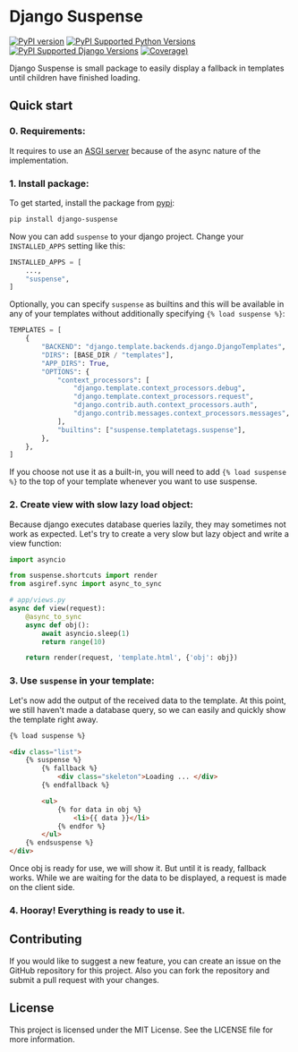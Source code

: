 # Django Suspense
[![PyPI version](https://img.shields.io/pypi/v/django-suspense)](https://pypi.python.org/pypi/django-suspense/)
[![PyPI Supported Python Versions](https://img.shields.io/pypi/pyversions/django-suspense.svg)](https://pypi.python.org/pypi/django-suspense/)
[![PyPI Supported Django Versions](https://img.shields.io/pypi/djversions/django-suspense.svg)](https://pypi.python.org/pypi/django-suspense/)
[![Coverage)](https://codecov.io/github/paqstd-dev/django-suspense/graph/badge.svg)](https://app.codecov.io/github/paqstd-dev/django-suspense)

Django Suspense is small package to easily display a fallback in templates until children have finished loading.


## Quick start

### 0. Requirements:
It requires to use an [ASGI server](https://docs.djangoproject.com/en/dev/howto/deployment/asgi/#how-to-deploy-with-asgi) because of the async nature of the implementation.

### 1. Install package:
To get started, install the package from [pypi](https://pypi.org/project/django-suspense/):
```bash
pip install django-suspense
```

Now you can add `suspense` to your django project. Change your `INSTALLED_APPS` setting like this:
```python
INSTALLED_APPS = [
    ...,
    "suspense",
]
```

Optionally, you can specify `suspense` as builtins and this will be available in any of your templates without additionally specifying `{% load suspense %}`:
```python
TEMPLATES = [
    {
        "BACKEND": "django.template.backends.django.DjangoTemplates",
        "DIRS": [BASE_DIR / "templates"],
        "APP_DIRS": True,
        "OPTIONS": {
            "context_processors": [
                "django.template.context_processors.debug",
                "django.template.context_processors.request",
                "django.contrib.auth.context_processors.auth",
                "django.contrib.messages.context_processors.messages",
            ],
            "builtins": ["suspense.templatetags.suspense"],
        },
    },
]
```
If you choose not use it as a built-in, you will need to add `{% load suspense %}` to the top of your template whenever you want to use suspense.


### 2. Create view with slow lazy load object:
Because django executes database queries lazily, they may sometimes not work as expected. Let's try to create a very slow but lazy object and write a view function:
```python
import asyncio

from suspense.shortcuts import render
from asgiref.sync import async_to_sync

# app/views.py
async def view(request):
    @async_to_sync
    async def obj():
        await asyncio.sleep(1)
        return range(10)

    return render(request, 'template.html', {'obj': obj})
```

### 3. Use `suspense` in your template:
Let's now add the output of the received data to the template. At this point, we still haven't made a database query, so we can easily and quickly show the template right away.
```html
{% load suspense %}

<div class="list">
    {% suspense %}
        {% fallback %}
            <div class="skeleton">Loading ... </div>
        {% endfallback %}

        <ul>
            {% for data in obj %}
                <li>{{ data }}</li>
            {% endfor %}
        </ul>
    {% endsuspense %}
</div>
```
Once obj is ready for use, we will show it. But until it is ready, fallback works. While we are waiting for the data to be displayed, a request is made on the client side.

### 4. Hooray! Everything is ready to use it.


## Contributing
If you would like to suggest a new feature, you can create an issue on the GitHub repository for this project.
Also you can fork the repository and submit a pull request with your changes.

## License
This project is licensed under the MIT License. See the LICENSE file for more information.
